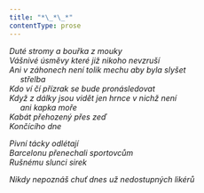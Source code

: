 ```yaml
---
title: "*\_*\_*"
contentType: prose
---
```


<section>

_Duté stromy a bouřka z mouky  
Vášnivé úsměvy které již nikoho nevzruší  
Ani v záhonech není tolik mechu aby byla slyšet  
     střelba  
Kdo ví čí přízrak se bude pronásledovat  
Když z dálky jsou vidět jen hrnce v nichž není  
     ani kapka moře  
Kabát přehozený přes zeď  
Končícího dne_

</section>

<section>

_Pivní tácky odlétají  
Barcelonu přenechali sportovcům  
Rušnému slunci sirek_

</section>

<section>

_Nikdy nepoznáš chuť dnes už nedostupných likérů_

</section>
